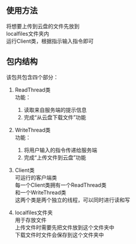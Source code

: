 ## 使用方法
将想要上传到云盘的文件先放到  
localfiles文件夹内  
运行Client类，根据指示输入指令即可  

## 包内结构
该包共包含四个部分：
1. ReadThread类  
功能：  
    1. 读取来自服务端的提示信息  
    2. 完成“从云盘下载文件”功能  
    
2. WriteThread类  
功能：
    1. 将用户输入的指令传递给服务端
    2. 完成“上传文件到云盘”功能  
    
3. Client类  
可运行的客户端类  
每一个Client类拥有一个ReadThread类   
和一个WriteThread类  
这两个类是两个独立的线程，可以同时进行读和写
  
4. localfiles文件夹  
用于存放文件  
上传文件时需要先把文件放到这个文件夹中  
下载文件时文件会保存到这个文件夹中  